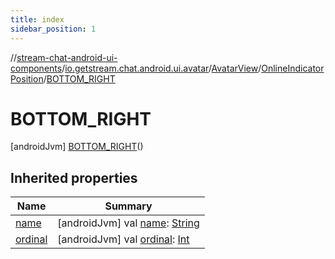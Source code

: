```yaml
---
title: index
sidebar_position: 1
---
```

//[stream-chat-android-ui-components](../../../../../index.md)/[io.getstream.chat.android.ui.avatar](../../../index.md)/[AvatarView](../../index.md)/[OnlineIndicatorPosition](../index.md)/[BOTTOM_RIGHT](index.md)



# BOTTOM_RIGHT  
 [androidJvm] [BOTTOM_RIGHT](index.md)()  
   


## Inherited properties  
  
|  Name |  Summary | 
|---|---|
| <a name="io.getstream.chat.android.ui.avatar/AvatarView.OnlineIndicatorPosition.BOTTOM_RIGHT/name/#/PointingToDeclaration/"></a>[name](name.md)| <a name="io.getstream.chat.android.ui.avatar/AvatarView.OnlineIndicatorPosition.BOTTOM_RIGHT/name/#/PointingToDeclaration/"></a> [androidJvm] val [name](name.md): [String](https://kotlinlang.org/api/latest/jvm/stdlib/kotlin/-string/index.html)   <br/>|
| <a name="io.getstream.chat.android.ui.avatar/AvatarView.OnlineIndicatorPosition.BOTTOM_RIGHT/ordinal/#/PointingToDeclaration/"></a>[ordinal](ordinal.md)| <a name="io.getstream.chat.android.ui.avatar/AvatarView.OnlineIndicatorPosition.BOTTOM_RIGHT/ordinal/#/PointingToDeclaration/"></a> [androidJvm] val [ordinal](ordinal.md): [Int](https://kotlinlang.org/api/latest/jvm/stdlib/kotlin/-int/index.html)   <br/>|

